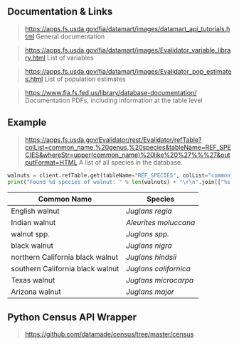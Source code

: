 ## Documentation & Links
> https://apps.fs.usda.gov/fia/datamart/images/datamart_api_tutorials.html
General documentation

> https://apps.fs.usda.gov/fia/datamart/images/Evalidator_variable_library.html
List of variables

> https://apps.fs.usda.gov/fia/datamart/images/Evalidator_pop_estimates.html
List of population estimates

> https://www.fia.fs.fed.us/library/database-documentation/
Documentation PDFs, including information at the table level

## Example
> https://apps.fs.usda.gov/Evalidator/rest/Evalidator/refTable?colList=common_name,%20genus,%20species&tableName=REF_SPECIES&whereStr=upper(common_name)%20like%20%27%%%27&outputFormat=HTML
A list of all species in the database.

```python
walnuts = client.refTable.get(tableName="REF_SPECIES", colList="common_name, genus, species", whereStr="upper(common_name) LIKE '%WALNUT%'\r\n")
print("Found %d species of walnut: " % len(walnuts) + "\r\n".join(["%s | *%s %s*" % (e['COMMON_NAME'], e['GENUS'], e['SPECIES']) for e in walnuts]))
```

Common Name | Species
-------------- | -------------
English walnut | *Juglans regia*
Indian walnut | *Aleurites moluccana*
walnut spp. | *Juglans spp.*
black walnut | *Juglans nigra*
northern California black walnut | *Juglans hindsii*
southern California black walnut | *Juglans californica*
Texas walnut | *Juglans microcarpa*
Arizona walnut | *Juglans major*

## Python Census API Wrapper
> https://github.com/datamade/census/tree/master/census